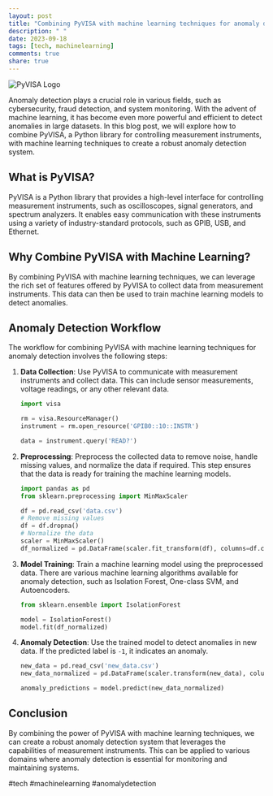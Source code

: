 ```yaml
---
layout: post
title: "Combining PyVISA with machine learning techniques for anomaly detection"
description: " "
date: 2023-09-18
tags: [tech, machinelearning]
comments: true
share: true
---
```


![PyVISA Logo](https://example.com/pyvisa_logo.png)

Anomaly detection plays a crucial role in various fields, such as cybersecurity, fraud detection, and system monitoring. With the advent of machine learning, it has become even more powerful and efficient to detect anomalies in large datasets. In this blog post, we will explore how to combine PyVISA, a Python library for controlling measurement instruments, with machine learning techniques to create a robust anomaly detection system.

## What is PyVISA?

PyVISA is a Python library that provides a high-level interface for controlling measurement instruments, such as oscilloscopes, signal generators, and spectrum analyzers. It enables easy communication with these instruments using a variety of industry-standard protocols, such as GPIB, USB, and Ethernet.

## Why Combine PyVISA with Machine Learning?

By combining PyVISA with machine learning techniques, we can leverage the rich set of features offered by PyVISA to collect data from measurement instruments. This data can then be used to train machine learning models to detect anomalies.

## Anomaly Detection Workflow

The workflow for combining PyVISA with machine learning techniques for anomaly detection involves the following steps:

1. **Data Collection**: Use PyVISA to communicate with measurement instruments and collect data. This can include sensor measurements, voltage readings, or any other relevant data.

    ```python
    import visa
    
    rm = visa.ResourceManager()
    instrument = rm.open_resource('GPIB0::10::INSTR')
    
    data = instrument.query('READ?')
    ```

2. **Preprocessing**: Preprocess the collected data to remove noise, handle missing values, and normalize the data if required. This step ensures that the data is ready for training the machine learning models.

    ```python
    import pandas as pd
    from sklearn.preprocessing import MinMaxScaler
    
    df = pd.read_csv('data.csv')
    # Remove missing values
    df = df.dropna()
    # Normalize the data
    scaler = MinMaxScaler()
    df_normalized = pd.DataFrame(scaler.fit_transform(df), columns=df.columns)
    ```

3. **Model Training**: Train a machine learning model using the preprocessed data. There are various machine learning algorithms available for anomaly detection, such as Isolation Forest, One-class SVM, and Autoencoders.

    ```python
    from sklearn.ensemble import IsolationForest
    
    model = IsolationForest()
    model.fit(df_normalized)
    ```

4. **Anomaly Detection**: Use the trained model to detect anomalies in new data. If the predicted label is `-1`, it indicates an anomaly.

    ```python
    new_data = pd.read_csv('new_data.csv')
    new_data_normalized = pd.DataFrame(scaler.transform(new_data), columns=new_data.columns)
    
    anomaly_predictions = model.predict(new_data_normalized)
    ```

## Conclusion

By combining the power of PyVISA with machine learning techniques, we can create a robust anomaly detection system that leverages the capabilities of measurement instruments. This can be applied to various domains where anomaly detection is essential for monitoring and maintaining systems.

#tech #machinelearning #anomalydetection